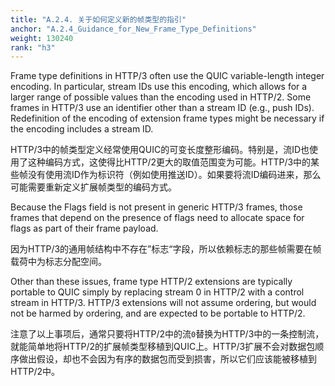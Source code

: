 ```yaml
---
title: "A.2.4. 关于如何定义新的帧类型的指引"
anchor: "A.2.4_Guidance_for_New_Frame_Type_Definitions"
weight: 130240
rank: "h3"
---
```


Frame type definitions in HTTP/3 often use the QUIC variable-length integer encoding. In particular, stream IDs use this encoding, which allows for a larger range of possible values than the encoding used in HTTP/2. Some frames in HTTP/3 use an identifier other than a stream ID (e.g., push IDs). Redefinition of the encoding of extension frame types might be necessary if the encoding includes a stream ID.

HTTP/3中的帧类型定义经常使用QUIC的可变长度整形编码。特别是，流ID也使用了这种编码方式，这使得比HTTP/2更大的取值范围变为可能。HTTP/3中的某些帧没有使用流ID作为标识符（例如使用推送ID）。如果要将流ID编码进来，那么可能需要重新定义扩展帧类型的编码方式。

Because the Flags field is not present in generic HTTP/3 frames, those frames that depend on the presence of flags need to allocate space for flags as part of their frame payload.

因为HTTP/3的通用帧结构中不存在”标志“字段，所以依赖标志的那些帧需要在帧载荷中为标志分配空间。

Other than these issues, frame type HTTP/2 extensions are typically portable to QUIC simply by replacing stream 0 in HTTP/2 with a control stream in HTTP/3. HTTP/3 extensions will not assume ordering, but would not be harmed by ordering, and are expected to be portable to HTTP/2.

注意了以上事项后，通常只要将HTTP/2中的流`0`替换为HTTP/3中的一条控制流，就能简单地将HTTP/2的扩展帧类型移植到QUIC上。HTTP/3扩展不会对数据包顺序做出假设，却也不会因为有序的数据包而受到损害，所以它们应该能被移植到HTTP/2中。
